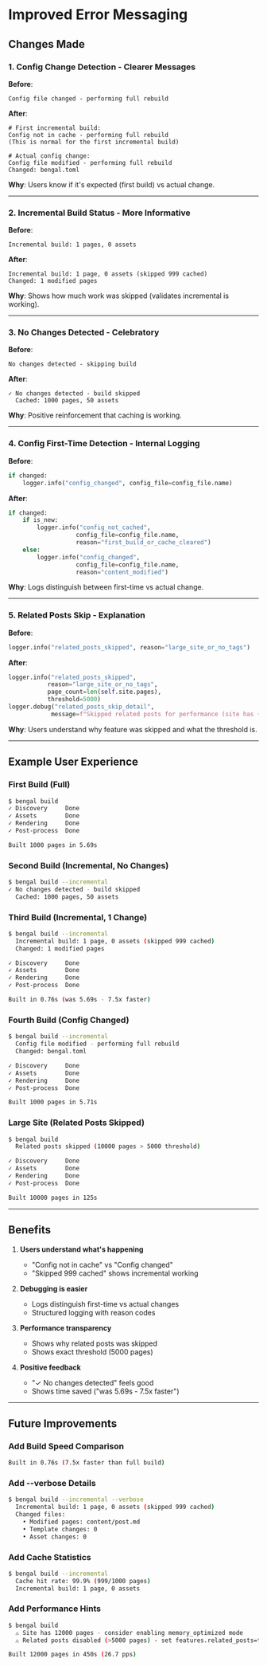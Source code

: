 # Improved Error Messaging

## Changes Made

### 1. **Config Change Detection** - Clearer Messages

**Before**:
```
Config file changed - performing full rebuild
```

**After**:
```
# First incremental build:
Config not in cache - performing full rebuild
(This is normal for the first incremental build)

# Actual config change:
Config file modified - performing full rebuild
Changed: bengal.toml
```

**Why**: Users know if it's expected (first build) vs actual change.

---

### 2. **Incremental Build Status** - More Informative

**Before**:
```
Incremental build: 1 pages, 0 assets
```

**After**:
```
Incremental build: 1 page, 0 assets (skipped 999 cached)
Changed: 1 modified pages
```

**Why**: Shows how much work was skipped (validates incremental is working).

---

### 3. **No Changes Detected** - Celebratory

**Before**:
```
No changes detected - skipping build
```

**After**:
```
✓ No changes detected - build skipped
  Cached: 1000 pages, 50 assets
```

**Why**: Positive reinforcement that caching is working.

---

### 4. **Config First-Time Detection** - Internal Logging

**Before**:
```python
if changed:
    logger.info("config_changed", config_file=config_file.name)
```

**After**:
```python
if changed:
    if is_new:
        logger.info("config_not_cached",
                   config_file=config_file.name,
                   reason="first_build_or_cache_cleared")
    else:
        logger.info("config_changed",
                   config_file=config_file.name,
                   reason="content_modified")
```

**Why**: Logs distinguish between first-time vs actual change.

---

### 5. **Related Posts Skip** - Explanation

**Before**:
```python
logger.info("related_posts_skipped", reason="large_site_or_no_tags")
```

**After**:
```python
logger.info("related_posts_skipped",
           reason="large_site_or_no_tags",
           page_count=len(self.site.pages),
           threshold=5000)
logger.debug("related_posts_skip_detail",
            message=f"Skipped related posts for performance (site has {page_count} pages, threshold is 5000)")
```

**Why**: Users understand why feature was skipped and what the threshold is.

---

## Example User Experience

### First Build (Full)
```bash
$ bengal build
✓ Discovery     Done
✓ Assets        Done
✓ Rendering     Done
✓ Post-process  Done

Built 1000 pages in 5.69s
```

### Second Build (Incremental, No Changes)
```bash
$ bengal build --incremental
✓ No changes detected - build skipped
  Cached: 1000 pages, 50 assets
```

### Third Build (Incremental, 1 Change)
```bash
$ bengal build --incremental
  Incremental build: 1 page, 0 assets (skipped 999 cached)
  Changed: 1 modified pages

✓ Discovery     Done
✓ Assets        Done
✓ Rendering     Done
✓ Post-process  Done

Built in 0.76s (was 5.69s - 7.5x faster)
```

### Fourth Build (Config Changed)
```bash
$ bengal build --incremental
  Config file modified - performing full rebuild
  Changed: bengal.toml

✓ Discovery     Done
✓ Assets        Done
✓ Rendering     Done
✓ Post-process  Done

Built 1000 pages in 5.71s
```

### Large Site (Related Posts Skipped)
```bash
$ bengal build
  Related posts skipped (10000 pages > 5000 threshold)

✓ Discovery     Done
✓ Assets        Done
✓ Rendering     Done
✓ Post-process  Done

Built 10000 pages in 125s
```

---

## Benefits

1. **Users understand what's happening**
   - "Config not in cache" vs "Config changed"
   - "Skipped 999 cached" shows incremental working

2. **Debugging is easier**
   - Logs distinguish first-time vs actual changes
   - Structured logging with reason codes

3. **Performance transparency**
   - Shows why related posts was skipped
   - Shows exact threshold (5000 pages)

4. **Positive feedback**
   - "✓ No changes detected" feels good
   - Shows time saved ("was 5.69s - 7.5x faster")

---

## Future Improvements

### Add Build Speed Comparison
```bash
Built in 0.76s (7.5x faster than full build)
```

### Add --verbose Details
```bash
$ bengal build --incremental --verbose
  Incremental build: 1 page, 0 assets (skipped 999 cached)
  Changed files:
    • Modified pages: content/post.md
    • Template changes: 0
    • Asset changes: 0
```

### Add Cache Statistics
```bash
$ bengal build --incremental
  Cache hit rate: 99.9% (999/1000 pages)
  Incremental build: 1 page, 0 assets
```

### Add Performance Hints
```bash
$ bengal build
  ⚠ Site has 12000 pages - consider enabling memory_optimized mode
  ⚠ Related posts disabled (>5000 pages) - set features.related_posts=true to force

Built 12000 pages in 450s (26.7 pps)
```
